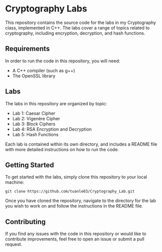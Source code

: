 # Cryptography Labs
This repository contains the source code for the labs in my Cryptography class, implemented in C++. The labs cover a range of topics related to cryptography, including encryption, decryption, and hash functions.

## Requirements
In order to run the code in this repository, you will need:

- A C++ compiler (such as g++)
- The OpenSSL library
## Labs
The labs in this repository are organized by topic:

- Lab 1: Caesar Cipher
- Lab 2: Vigenère Cipher
- Lab 3: Block Ciphers
- Lab 4: RSA Encryption and Decryption
- Lab 5: Hash Functions

Each lab is contained within its own directory, and includes a README file with more detailed instructions on how to run the code.

## Getting Started
To get started with the labs, simply clone this repository to your local machine:

```git clone https://github.com/tuanle03/Cryptography_Lab.git```

Once you have cloned the repository, navigate to the directory for the lab you wish to work on and follow the instructions in the README file.

## Contributing
If you find any issues with the code in this repository or would like to contribute improvements, feel free to open an issue or submit a pull request.

